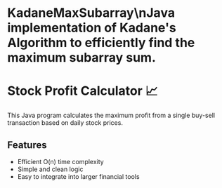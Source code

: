 # KadaneMaxSubarray\nJava implementation of Kadane's Algorithm to efficiently find the maximum subarray sum.
# Stock Profit Calculator 📈

This Java program calculates the maximum profit from a single buy-sell transaction based on daily stock prices.

## Features
- Efficient O(n) time complexity
- Simple and clean logic
- Easy to integrate into larger financial tools


